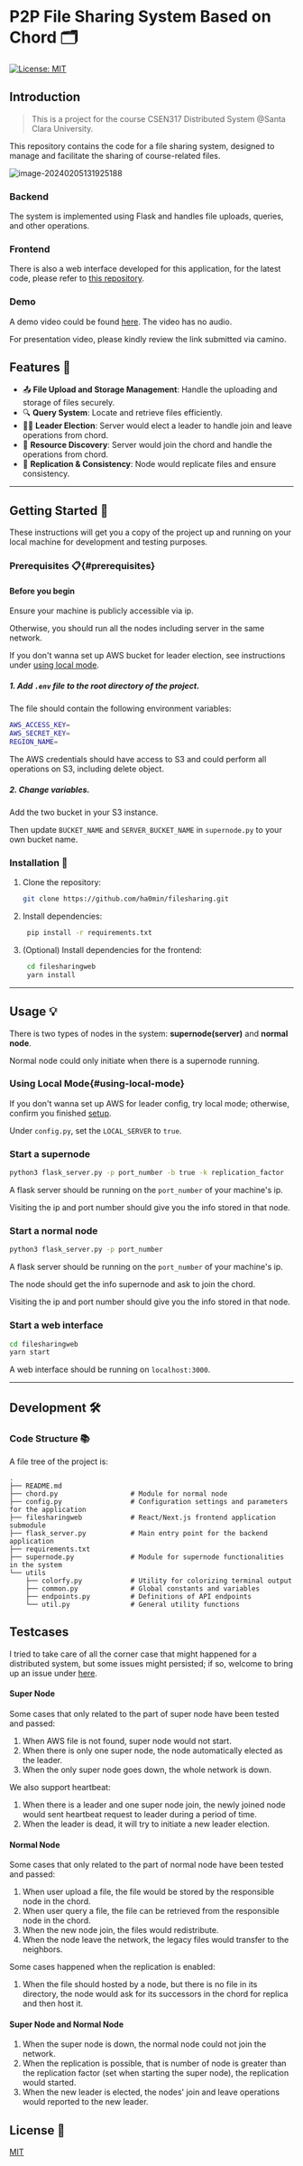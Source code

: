 # P2P File Sharing System Based on Chord 🗂️

[![License: MIT](https://img.shields.io/badge/License-MIT-yellow.svg)](https://opensource.org/licenses/MIT)

## Introduction

> This is a project for the course CSEN317 Distributed System @Santa Clara University.

This repository contains the code for a file sharing system, designed to manage and facilitate the sharing of course-related files. 

![image-20240205131925188](https://i.imgur.com/yT5zqnx.png)

### Backend

The system is implemented using Flask and handles file uploads, queries, and other operations.

### Frontend

There is also a web interface developed for this application, for the latest code, please refer to [this repository](https://github.com/ha0min/filesharingweb).

### Demo

A demo video could be found [here](https://webpages.scu.edu/ftp/hcheng5/317demo.webm). The video has no audio. 

For presentation video, please kindly review the link submitted via camino.

## Features 🌟

- 📤 **File Upload and Storage Management**: Handle the uploading and storage of files securely.
- 🔍 **Query System**: Locate and retrieve files efficiently.
- 👨‍🏫 **Leader Election**: Server would elect a leader to handle join and leave operations from chord.
- 📁 **Resource Discovery**: Server would join the chord and handle the operations from chord.
- 📝 **Replication & Consistency**: Node would replicate files and ensure consistency.

---

## Getting Started 🚀

These instructions will get you a copy of the project up and running on your local machine for development and testing
purposes.

### Prerequisites 📋{#prerequisites}

#### Before you begin

Ensure your machine is publicly accessible via ip. 

Otherwise, you should run all the nodes including server in the same network.

If you don't wanna set up AWS bucket for leader election, see instructions under [using local mode](#using-local-mode).

##### 1. Add `.env` file to the root directory of the project.

The file should contain the following environment variables:

   ```bash
AWS_ACCESS_KEY=
AWS_SECRET_KEY=
REGION_NAME=
   ```

The AWS credentials should have access to S3 and could perform all operations on S3, including delete object.

##### 2. Change variables.

Add the two bucket in your S3 instance. 

Then update `BUCKET_NAME` and `SERVER_BUCKET_NAME`  in `supernode.py` to your own bucket name.

### Installation 🔧

1. Clone the repository:

   ```bash
   git clone https://github.com/ha0min/filesharing.git
   ```

2. Install dependencies:

   ```bash
    pip install -r requirements.txt
   ```

3. (Optional) Install dependencies for the frontend:

   ```bash
    cd filesharingweb
    yarn install
   ```

---

## Usage 💡

There is two types of nodes in the system: **supernode(server)** and **normal node**.

Normal node could only initiate when there is a supernode running.

### Using Local Mode{#using-local-mode}

If you don't wanna set up AWS for leader config, try local mode; otherwise, confirm you finished [setup](#prerequisites).

Under `config.py`, set the `LOCAL_SERVER` to `true`.

### Start a supernode

```bash
python3 flask_server.py -p port_number -b true -k replication_factor
```

A flask server should be running on the `port_number` of your machine's ip. 

Visiting the ip and port number should give you the info stored in that node.

### Start a normal node

```bash
python3 flask_server.py -p port_number
```

A flask server should be running on the `port_number` of your machine's ip. 

The node should get the info supernode and ask to join the chord.

Visiting the ip and port number should give you the info stored in that node.

### Start a web interface

```bash
cd filesharingweb
yarn start
```

A web interface should be running on `localhost:3000`.

---

## Development 🛠️

### Code Structure 📚

A file tree of the project is:

```
.
├── README.md                
├── chord.py                  # Module for normal node
├── config.py                 # Configuration settings and parameters for the application
├── filesharingweb            # React/Next.js frontend application submodule
├── flask_server.py           # Main entry point for the backend application
├── requirements.txt          
├── supernode.py              # Module for supernode functionalities in the system
└── utils                     
    ├── colorfy.py            # Utility for colorizing terminal output
    ├── common.py             # Global constants and variables
    ├── endpoints.py          # Definitions of API endpoints
    └── util.py               # General utility functions
```

## Testcases

I tried to take care of all the corner case that might happened for a distributed system, but some issues might persisted; if so, welcome to bring up an issue under [here](https://github.com/ha0min/filesharing/issues).

#### Super Node

Some cases that only related to the part of super node have been tested and passed:

1. When AWS file is not found, super node would not start.
2. When there is only one super node, the node automatically elected as the leader.
3. When the only super node goes down, the whole network is down.

We also support heartbeat:

1. When there is a leader and one super node join, the newly joined node would sent heartbeat request to leader during a period of time.
2. When the leader is dead, it will try to initiate a new leader election.

#### Normal Node

Some cases that only related to the part of normal node have been tested and passed:

1. When user upload a file, the file would be stored by the responsible node in the chord.
2. When user query a file, the file can be retrieved from the responsible node in the chord.
3. When the new node join, the files would redistribute.
4. When the node leave the network, the legacy files would transfer to the neighbors.

Some cases happened when the replication is enabled:

1. When the file should hosted by a node, but there is no file in its directory, the node would ask for its successors in the chord for replica and then host it.

#### Super Node and Normal Node

1. When the super node is down, the normal node could not join the network.
2. When the replication is possible, that is number of node is greater than the  replication factor (set when starting the super node), the replication would started.
3. When the new leader is elected, the nodes' join and leave operations would reported to the new leader.

## License 📄

[MIT](https://choosealicense.com/licenses/mit/)

